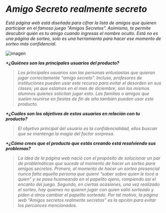 # *Amigo Secreto realmente secreto*

*Está página web está diseñada para cifrar la lista de amigos que quieren participar en el famoso juego "Amigos Secretos". Asimismo, te permite descubrir quién es tu amigo cuando ingresas el nombre oculto. Está no es una página de sorteo, solo es una herramienta para hacer ese momento de sorteo más confidencial.*

![imagen](https://subefotos.com/ver/?3e40848f988cdfe3d41ebcb946d70769o.png#codig)

***+¿Quiénes son los principales usuarios del producto?***


>*Los principales usuarios son las personas entusiastas que quieran jugar correctamente “amigo secreto”. Incluso, profesores de instituciones pueden usar este recurso para evitar el desorden en sus clases; ya que estamos en el mes de diciembre, son los mismos alumnos quienes solicitan jugar esto. Las familias o amigos que suelen reunirse en fiestas de fin de año también pueden usar este producto.*

***+¿Cuáles son los objetivos de estos usuarios en relación con tu producto?***

>*El objetivo principal del usuario es la confidencialidad, ellos buscan que se mantenga la magia del factor sorpresa.*

***+¿Cómo crees que el producto que estás creando está resolviendo sus problemas?***

>*La idea de la página web nació con el propósito de solucionar un par de problemáticas que sucede al momento de hacer un sorteo para amigos secretos. Primero, al momento de hacer un sorteo presencial nunca falta aquella persona que quiere “saber sobre quien le tocó a quien” y se pasa husmeando en el papelito ajeno, rompiendo así el encanto del juego. Segundo, en ciertas ocasiones, una vez realizado el sorteo, hay quienes no quieren jugar con quien salió sorteado y piden a otros cambiar el papelito sorteado. Por tal motivo, la página web “Amigos secretos realmente secretos” es la opción para evitar los percances mencionados.*

